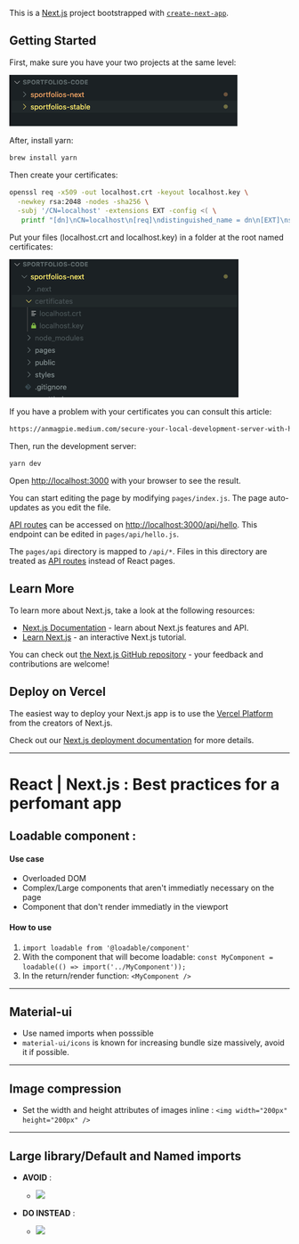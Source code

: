 This is a [Next.js](https://nextjs.org/) project bootstrapped with [`create-next-app`](https://github.com/vercel/next.js/tree/canary/packages/create-next-app).

## Getting Started

First, make sure you have your two projects at the same level:

![](projects.png)

After, install yarn:

```bash
brew install yarn
```

Then create your certificates:

```bash
openssl req -x509 -out localhost.crt -keyout localhost.key \
  -newkey rsa:2048 -nodes -sha256 \
  -subj '/CN=localhost' -extensions EXT -config <( \
   printf "[dn]\nCN=localhost\n[req]\ndistinguished_name = dn\n[EXT]\nsubjectAltName=DNS:localhost\nkeyUsage=digitalSignature\nextendedKeyUsage=serverAuth")
```

Put your files (localhost.crt and localhost.key) in a folder at the root named certificates:

![](certificates.png)

If you have a problem with your certificates you can consult this article:

```bash
https://anmagpie.medium.com/secure-your-local-development-server-with-https-next-js-81ac6b8b3d68
```

Then, run the development server:

```bash
yarn dev
```

Open [http://localhost:3000](http://localhost:3000) with your browser to see the result.

You can start editing the page by modifying `pages/index.js`. The page auto-updates as you edit the file.

[API routes](https://nextjs.org/docs/api-routes/introduction) can be accessed on [http://localhost:3000/api/hello](http://localhost:3000/api/hello). This endpoint can be edited in `pages/api/hello.js`.

The `pages/api` directory is mapped to `/api/*`. Files in this directory are treated as [API routes](https://nextjs.org/docs/api-routes/introduction) instead of React pages.

## Learn More

To learn more about Next.js, take a look at the following resources:

- [Next.js Documentation](https://nextjs.org/docs) - learn about Next.js features and API.
- [Learn Next.js](https://nextjs.org/learn) - an interactive Next.js tutorial.

You can check out [the Next.js GitHub repository](https://github.com/vercel/next.js/) - your feedback and contributions are welcome!

## Deploy on Vercel

The easiest way to deploy your Next.js app is to use the [Vercel Platform](https://vercel.com/import?utm_medium=default-template&filter=next.js&utm_source=create-next-app&utm_campaign=create-next-app-readme) from the creators of Next.js.

Check out our [Next.js deployment documentation](https://nextjs.org/docs/deployment) for more details.

---

# React | Next.js : Best practices for a perfomant app

## Loadable component :

#### Use case

- Overloaded DOM
- Complex/Large components that aren't immediatly necessary on the page
- Component that don't render immediatly in the viewport

#### How to use

1. `import loadable from '@loadable/component'`
2. With the component that will become loadable:
   `const MyComponent = loadable(() => import('../MyComponent'));`
3. In the return/render function:
   `<MyComponent />`

---

## Material-ui

- Use named imports when posssible
- `material-ui/icons` is known for increasing bundle size massively, avoid it if possible.

---

## Image compression

- Set the width and height attributes of images inline :
  `<img width="200px" height="200px" />`

---

## Large library/Default and Named imports

- **AVOID** :

  - ![](https://i.imgur.com/gtONOHM.png)

- **DO INSTEAD** :
  - ![](https://i.imgur.com/xEEU7V4.png)
